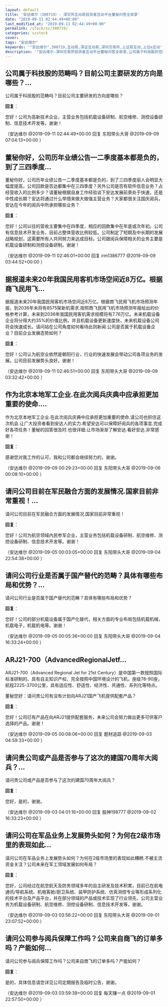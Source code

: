 ```yaml
---
layout: default
title: '安达维尔（300719）- 深交所互动易投资者互动平台董秘问答全收录'
date: "2019-09-11 02:44:49+00:00"
last_modified_at: "2019-09-11 02:44:49+00:00"
permalink: /stock/sz/300719/
categories: szstock
cover: 
tags: "安达维尔"
keywords: '"安达维尔",300719,互动易,深证互动易,深圳交易所,上证易互动,上证e互动'
description: '"安达维尔-深圳交易所投资者互动平台董秘问答全收录,公司属于科技股的范畴吗？目前公司主要研发的方向是哪些？"'
---
```


## 公司属于科技股的范畴吗？目前公司主要研发的方向是哪些？...

公司属于科技股的范畴吗？目前公司主要研发的方向是哪些？

**回复**：

您好！公司为高新技术企业，主营业务包括机载设备研制、航空维修、测控设备研制、信息技术开发等。谢谢！ 

（安达维尔  @2019-09-11 02:44:49+00:00 回复 东阳带头大哥  @2019-09-09 07:04:13+00:00 ）

## 董秘你好，公司历年业绩公告一二季度基本都是负的，到了三四季度...

董秘你好，公司历年业绩公告一二季度基本都是负的，到了三四季度丽人会明显大幅度提高，公司回款是否达都集中在三四季度？另外公司是否有软件信息业务？占经营收入的比例多少？请董秘根据自身工作经验谈下安达发展前景处于快速，还是中性成长期？安达将通过什么举措来做大做强主营业务？大家都很关注国庆阅兵，安达在今年的阅兵中所承担哪些业务？

**回复**：

您好！公司以往的营收主要集中在四季度，相应的回款集中在年底或次年初。公司有信息技术开发业务，目前占整体营收比例较低。公司制定了短期及中长期的发展战略规划，这需要所有人共同努力来达成目标。公司跟阅兵保障相关的业务主要是机载设备研制和测控设备研制。谢谢！ 

（安达维尔  @2019-09-11 02:46:01+00:00 回复 irm1386777  @2019-09-09 03:44:52+00:00 ）

## 据报道未来20年我国民用客机市场空间近8万亿。根据商飞民用飞...

据报道未来20年我国民用客机市场空间近8万亿。根据商飞民用飞机市场预测年报，到2036年末将有8575架新机需求.按照商飞民用飞机市场预测年报给出的价格参考计算，未来到2036年我国民用客机需求规模将有7.76万亿。未来机载设备企业将分得大约35%的价值比例，并且机载设备更新速度快，未来机载设备公司将会快速成长。请问站在公司角度如何看待此则新闻.公司是否属于机载设备企业？目前企业发展态势如何？

**回复**：

您好！公司认为航空业依然是朝阳行业，行业的快速发展会带动公司各项业务的发展。公司目前发展势头良好。谢谢！ 

（安达维尔  @2019-09-11 02:46:51+00:00 回复 东阳带头大哥  @2019-09-09 03:32:42+00:00 ）

## 作为北京本地军工企业.在此次阅兵庆典中应承担更加重要的使命....

作为北京本地军工企业.在此次阅兵庆典中应承担更加重要的使命.请公司也抓住这次机会.让广大投资者看到安达人的实力.希望安达可以保障好阅兵的各项事宜.完成好各项任务！董秘的回答很及时.也很详细.让市场渐渐了解安达.看好安达.非常感谢！

**回复**：

感谢您对我工作的认可，我和公司都会继续努力的，谢谢。 

（安达维尔  @2019-09-09 00:29:23+00:00 回复 东阳带头大哥  @2019-09-06 00:08:10+00:00 ）

## 请问公司目前在军民融合方面的发展情况.国家目前非常重视！...

请问公司目前在军民融合方面的发展情况.国家目前非常重视！

**回复**：

您好！公司为航空领域内民参军企业，主营业务包括机载设备研制、航空维修、测控设备研制、信息技术开发等。谢谢！ 

（安达维尔  @2019-09-05 00:03:05+00:00 回复 东阳带头大哥  @2019-09-04 22:54:38+00:00 ）

## 请问公司行业是否属于国产替代的范畴？具体有哪些布局和优势？...

请问公司行业是否属于国产替代的范畴？具体有哪些布局和优势？

**回复**：

您好！公司的部分机载设备属于国产化替代，相关方面的专业布局包括机载机械，机载电子，机载机电等。谢谢！ 

（安达维尔  @2019-09-05 00:05:36+00:00 回复 东阳带头大哥  @2019-09-04 16:33:24+00:00 ）

## ARJ21-700（AdvancedRegionalJetf...

ARJ21-700（Advanced Regional Jet for 21st Century）是中国第一款按照国际标准研制的、具有自主知识产权、完全按照中国环境设计的飞机，座级78-90座，航程2225-3700公里，具有适应性、舒适性、经济性、共通性、系列化等特点。

董秘您好：请问贵公司有没有计划向ARJ21国产飞机提供配套产品？

**回复**：

您好！公司已有产品在向ARJ21提供配套服务，未来公司会努力做出更多可供客户选择的产品。谢谢！ 

（安达维尔  @2019-09-05 00:08:06+00:00 回复 题材追踪  @2019-09-03 04:59:33+00:00 ）

## 请问贵公司或产品是否参与了这次的建国70周年大阅兵？...

请问贵公司或产品是否参与了这次的建国70周年大阅兵？

**回复**：

您好，是的，谢谢。 

（安达维尔  @2019-09-03 04:01:16+00:00 回复 股神198777  @2019-09-02 16:33:23+00:00 ）

## 请问公司在军品业务上发展势头如何？为何在2级市场里的表现如此...

请问公司在军品业务上发展势头如何？为何在2级市场里的表现如此糟糕.不被主流资金关注？公司未来在军工领域发展如何布局？

**回复**：

您好，公司经过在航空航天及防务领域多年的自主研发及技术积累，目前已在航电通讯/导航系统、机电客舱/厨卫系统、装甲防护系统、仿真测控专业等形成系列化的技术平台及产品平台，并在部分领域的产品或技术实现了行业领先，公司主营业务为机载设备研制、航空维修、测控设备研制、信息技术开发等，谢谢。 

（安达维尔  @2019-09-03 03:56:22+00:00 回复 东阳带头大哥  @2019-09-01 23:07:52+00:00 ）

## 请问公司参与阅兵保障工作吗？公司来自商飞的订单多吗？产能如何...

请问公司参与阅兵保障工作吗？公司来自商飞的订单多吗？产能如何？

**回复**：

是的，具体信息请您详见公司定期报告及临时公告，谢谢。 

（安达维尔  @2019-09-03 03:59:38+00:00 回复 每天赚一点  @2019-09-01 22:57:50+00:00 ）

